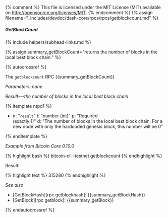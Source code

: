 {% comment %}
This file is licensed under the MIT License (MIT) available on
http://opensource.org/licenses/MIT.
{% endcomment %}
{% assign filename="_includes/devdoc/dash-core/rpcs/rpcs/getblockcount.md" %}

##### GetBlockCount
{% include helpers/subhead-links.md %}

{% assign summary_getBlockCount="returns the number of blocks in the local best block chain." %}

{% autocrossref %}

The `getblockcount` RPC {{summary_getBlockCount}}

*Parameters: none*

*Result---the number of blocks in the local best block chain*

{% itemplate ntpd1 %}
- n: "`result`"
  t: "number (int)"
  p: "Required<br>(exactly 1)"
  d: "The number of blocks in the local best block chain.  For a new node with only the hardcoded genesis block, this number will be 0"

{% enditemplate %}

*Example from Bitcoin Core 0.10.0*

{% highlight bash %}
bitcoin-cli -testnet getblockcount
{% endhighlight %}

Result:

{% highlight text %}
315280
{% endhighlight %}

*See also*

* [GetBlockHash][rpc getblockhash]: {{summary_getBlockHash}}
* [GetBlock][rpc getblock]: {{summary_getBlock}}

{% endautocrossref %}
